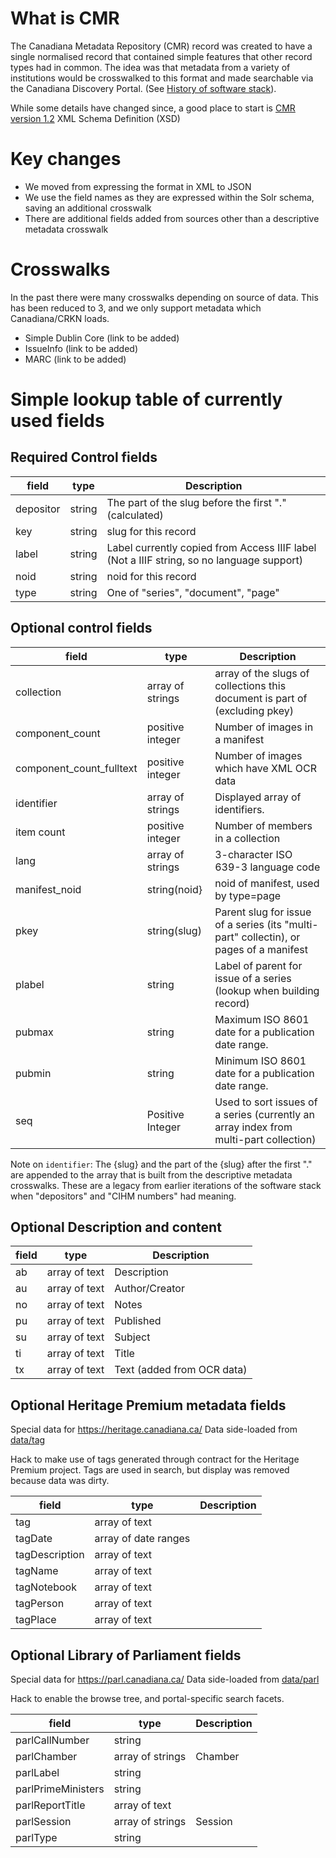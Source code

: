 # What is CMR

The Canadiana Metadata Repository (CMR) record was created to have a single normalised record that contained simple features that other record types had in common.
The idea was that metadata from a variety of institutions would be crosswalked to this format and made searchable via the Canadiana Discovery Portal.
(See [History of software stack](stack.md)).

While some details have changed since, a good place to start is [CMR version 1.2](https://github.com/crkn-rcdr/Digital-Preservation/blob/main/xml/published/schema/2012/xsd/cmr/cmr.xsd) XML Schema Definition (XSD)

# Key changes

* We moved from expressing the format in XML to JSON
* We use the field names as they are expressed within the Solr schema, saving an additional crosswalk
* There are additional fields added from sources other than a descriptive metadata crosswalk

# Crosswalks

In the past there were many crosswalks depending on source of data.  This has been reduced to 3, and we only support metadata which Canadiana/CRKN loads.

* Simple Dublin Core (link to be added)
* IssueInfo (link to be added)
* MARC (link to be added)

# Simple lookup table of currently used fields

## Required Control fields

field | type | Description
------|------|----
depositor | string | The part of the slug before the first "." (calculated)
key | string | slug for this record
label | string | Label currently copied from Access IIIF label (Not a IIIF string, so no language support)
noid | string | noid for this record
type | string | One of "series", "document", "page"


## Optional control fields

field | type | Description
------|------|---
collection | array of strings | array of the slugs of collections this document is part of (excluding pkey)
component_count | positive integer | Number of images in a manifest
component_count_fulltext | positive integer | Number of images which have XML OCR data
identifier | array of strings | Displayed array of identifiers.
item count | positive integer | Number of members in a collection
lang | array of strings | 3-character ISO 639-3 language code
manifest_noid| string(noid} | noid of manifest, used by type=page
pkey | string(slug) | Parent slug for issue of a series (its "multi-part" collectin), or pages of a manifest
plabel | string | Label of parent for issue of a series (lookup when building record)
pubmax | string | Maximum ISO 8601 date for a publication date range.
pubmin | string | Minimum ISO 8601 date for a publication date range.
seq | Positive Integer | Used to sort issues of a series (currently an array index from multi-part collection)

Note on `identifier`:  The {slug} and the part of the {slug} after the first "." are appended to the array that is built from the descriptive metadata crosswalks.  These are a legacy from earlier iterations of the software stack when "depositors" and "CIHM numbers" had meaning.


## Optional Description and content

field | type | Description
------|------|---
ab | array of text | Description
au | array of text | Author/Creator
no | array of text | Notes
pu | array of text | Published
su | array of text | Subject
ti | array of text | Title
tx | array of text | Text (added from OCR data)


## Optional Heritage Premium metadata fields

Special data for https://heritage.canadiana.ca/
Data side-loaded from [data/tag](../data/tag)

Hack to make use of tags generated through contract for the Heritage Premium project.
Tags are used in search, but display was removed because data was dirty.


field | type | Description
------|------|----
tag | array of text |
tagDate | array of date ranges |
tagDescription | array of text |
tagName | array of text |
tagNotebook | array of text |
tagPerson | array of text |
tagPlace | array of text | 

## Optional Library of Parliament fields

Special data for https://parl.canadiana.ca/
Data side-loaded from [data/parl](../data/parl)

Hack to enable the browse tree, and portal-specific search facets.

field | type | Description |
------|------|---
parlCallNumber | string
parlChamber | array of strings | Chamber
parlLabel | string
parlPrimeMinisters | string
parlReportTitle | array of text
parlSession | array of strings | Session
parlType | string

